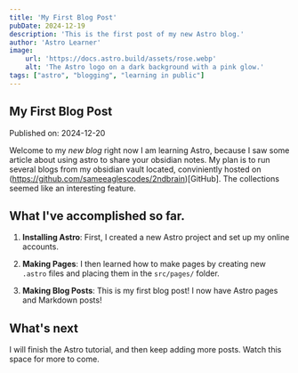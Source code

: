 ```yaml
---
title: 'My First Blog Post'
pubDate: 2024-12-19
description: 'This is the first post of my new Astro blog.'
author: 'Astro Learner'
image:
    url: 'https://docs.astro.build/assets/rose.webp'
    alt: 'The Astro logo on a dark background with a pink glow.'
tags: ["astro", "blogging", "learning in public"]
---
```

## My First Blog Post

Published on: 2024-12-20

Welcome to my _new blog_ right now I am learning Astro, because I saw some article about using astro to share your obsidian notes.  My plan is to run several blogs from my obsidian vault located, conviniently hosted on (https://github.com/sameeaglescodes/2ndbrain)[GitHub].  The collections seemed like an interesting feature.

## What I've accomplished so far.

1. **Installing Astro**: First, I created a new Astro project and set up my online accounts.

2. **Making Pages**: I then learned how to make pages by creating new `.astro` files and placing them in the `src/pages/` folder.

3. **Making Blog Posts**: This is my first blog post! I now have Astro pages and Markdown posts!

## What's next

I will finish the Astro tutorial, and then keep adding more posts. Watch this space for more to come.